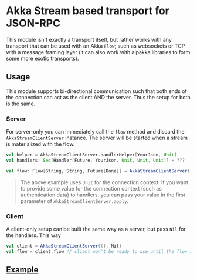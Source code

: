 # Akka Stream based transport for JSON-RPC

This module isn't exactly a transport itself, 
but rather works with any transport that can be used with an Akka `Flow`; 
such as websockets or TCP with a message framing layer 
(it can also work with alpakka libraries to form some more exotic transports). 

## Usage

This module supports bi-directional communication such that both ends of the connection can act as the client AND the server.
Thus the setup for both is the same.

### Server

For server-only you can immediately call the `flow` method and discard the `AkkaStreamClientServer` instance. 
The server will be started when a stream is materialized with the flow.

```scala
val helper = AkkaStreamClientServer.handlerHelper[YourJson, Unit]
val handlers: Seq[Handler[Future, YourJson, Unit, Unit, Unit]] = ???

val flow: Flow[String, String, Future[Done]] = AkkaStreamClientServer((), handlers).flow
```

> The above example uses `Unit` for the connection context. 
> If you want to provide some value for the connection context (such as authentication data) to handlers, you can pass your value in the first parameter of `AkkaStreamClientServer.apply`.

### Client

A client-only setup can be built the same way as a server, but pass `Nil` for the handlers.
This way 

```scala
val client = AkkaStreamClientServer((), Nil)
val flow = client.flow // client won't be ready to use until the flow is materialized
```

## [Example](sample/src/com/lightform/mercury/pure/websockets/akka/s/Main.scala)
